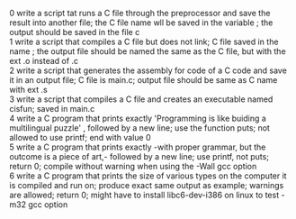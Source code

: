 0 write a script tat runs a C file through the preprocessor and save the result into another file; the C file name wll be saved in the variable ; the output should be saved in the file c  
1 write a script that compiles a C file but does not link; C file saved in the name ; the output file should be named the same as the C file, but with the ext .o instead of .c  
2 write a script that generates the assembly for code of a C code and save it in an output file; C file is main.c; output file should be same as C name with ext .s  
3 write a script that compiles a C file and creates an executable named cisfun; saved in main.c  
4 write a C program that prints exactly 'Programming is like buiding a multilingual puzzle' , followed by a new line; use the function puts; not allowed to use printf; end with value 0  
5 write a C program that prints exactly -with proper grammar, but the outcome is a piece of art,- followed by a new line; use printf, not puts; return 0; compile without warning when using the -Wall gcc option  
6 write a C program that prints the size of various types on the computer it is compiled and run on; produce exact same output as example; warnings are allowed; return 0; might have to install libc6-dev-i386 on linux to test -m32 gcc option  
